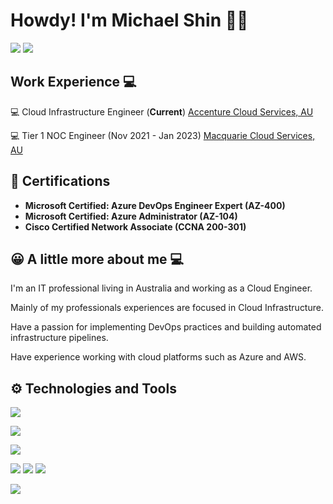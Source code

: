 # Howdy! I'm Michael Shin 👋🏼

<a href="https://www.linkedin.com/in/mshin1303" target="_blank"><img src="https://img.shields.io/badge/-LinkedIn-%230077B5?style=for-the-badge&logo=linkedin&logoColor=white" target="_blank"></a> 
<a href = "mailto:mshin1303@gmail.com"><img src="https://img.shields.io/badge/-Gmail-%23333?style=for-the-badge&logo=gmail&logoColor=white" target="_blank"></a>


## Work Experience 💻

💻 Cloud Infrastructure Engineer (**Current**) [Accenture Cloud Services, AU](https://www.accenture.com/au-en/cloud/)

💻 Tier 1 NOC Engineer (Nov 2021 - Jan 2023) [Macquarie Cloud Services, AU](https://macquariecloudservices.com/)

## 📜 Certifications
- **Microsoft Certified: Azure DevOps Engineer Expert (AZ-400)**
- **Microsoft Certified: Azure Administrator (AZ-104)**
- **Cisco Certified Network Associate (CCNA 200-301)**


## 😀 A little more about me 💻

I'm an IT professional living in Australia and working as a Cloud Engineer. 

Mainly of my professionals experiences are focused in Cloud Infrastructure.

Have a passion for implementing DevOps practices and building automated infrastructure pipelines.  

Have experience working with cloud platforms such as Azure and AWS.


## ⚙️ Technologies and Tools

![](https://img.shields.io/badge/Cloud-Azure-informational?style=flat&logo=Azure&logoColor=white&color=2bbc8a)

![](https://img.shields.io/badge/Tools-Kubernetes-informational?style=flat&logo=Kubernetes&logoColor=white&color=2bbc8a)

![](https://img.shields.io/badge/OS-Linux-informational?style=flat&logo=linux&logoColor=white&color=2bbc8a)

![](https://img.shields.io/badge/Code-Java-informational?style=flat&logo=java&logoColor=white&color=2bbc8a)
![](https://img.shields.io/badge/Code-Python-informational?style=flat&logo=python&logoColor=white&color=2bbc8a)
![](https://img.shields.io/badge/Shell-Bash-informational?style=flat&logo=bash&logoColor=white&color=2bbc8a)

![](https://img.shields.io/badge/Code-Terraform-informational?style=flat&logo=terraform&logoColor=white&color=2bbc8a)

<!--
**mshiin/mshiin** is a ✨ _special_ ✨ repository because its `README.md` (this file) appears on your GitHub profile.
